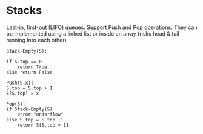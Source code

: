 # Stacks

Last-in, first-out (LIFO) queues. Support Push and Pop operations.
They can be implemented using a linked list or inside an array (risks head & tail running into each other)

```al
Stack-Empty(S):

if S.top == 0
	return True
else return False
```

```al
Push(S,x):
S.top = S.top + 1
S[S.top] = x
```

```al
Pop(S):
if Stack-Empty(S)
	error "underflow"
else S.top = S.top -1
	return S[S.top + 1]
```
